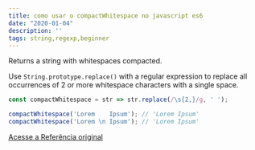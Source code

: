 ```yaml
---
title: como usar o compactWhitespace no javascript es6
date: "2020-01-04"
description: ''
tags: string,regexp,beginner
---
```


Returns a string with whitespaces compacted.

Use `String.prototype.replace()` with a regular expression to replace all occurrences of 2 or more whitespace characters with a single space.

```js
const compactWhitespace = str => str.replace(/\s{2,}/g, ' ');
```

```js
compactWhitespace('Lorem    Ipsum'); // 'Lorem Ipsum'
compactWhitespace('Lorem \n Ipsum'); // 'Lorem Ipsum'
```


[Acesse a Referência original](http://github.com/30-seconds/)
